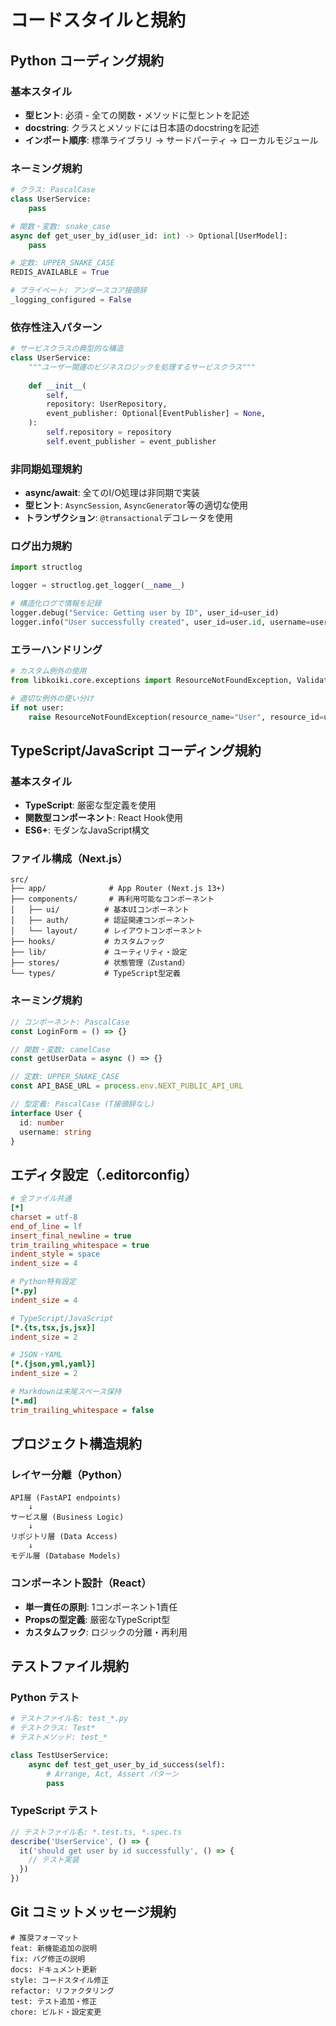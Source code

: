 # コードスタイルと規約

## Python コーディング規約

### 基本スタイル
- **型ヒント**: 必須 - 全ての関数・メソッドに型ヒントを記述
- **docstring**: クラスとメソッドには日本語のdocstringを記述
- **インポート順序**: 標準ライブラリ → サードパーティ → ローカルモジュール

### ネーミング規約
```python
# クラス: PascalCase
class UserService:
    pass

# 関数・変数: snake_case
async def get_user_by_id(user_id: int) -> Optional[UserModel]:
    pass

# 定数: UPPER_SNAKE_CASE
REDIS_AVAILABLE = True

# プライベート: アンダースコア接頭辞
_logging_configured = False
```

### 依存性注入パターン
```python
# サービスクラスの典型的な構造
class UserService:
    """ユーザー関連のビジネスロジックを処理するサービスクラス"""
    
    def __init__(
        self,
        repository: UserRepository,
        event_publisher: Optional[EventPublisher] = None,
    ):
        self.repository = repository
        self.event_publisher = event_publisher
```

### 非同期処理規約
- **async/await**: 全てのI/O処理は非同期で実装
- **型ヒント**: `AsyncSession`, `AsyncGenerator`等の適切な使用
- **トランザクション**: `@transactional`デコレータを使用

### ログ出力規約
```python
import structlog

logger = structlog.get_logger(__name__)

# 構造化ログで情報を記録
logger.debug("Service: Getting user by ID", user_id=user_id)
logger.info("User successfully created", user_id=user.id, username=user.username)
```

### エラーハンドリング
```python
# カスタム例外の使用
from libkoiki.core.exceptions import ResourceNotFoundException, ValidationException

# 適切な例外の使い分け
if not user:
    raise ResourceNotFoundException(resource_name="User", resource_id=user_id)
```

## TypeScript/JavaScript コーディング規約

### 基本スタイル
- **TypeScript**: 厳密な型定義を使用
- **関数型コンポーネント**: React Hook使用
- **ES6+**: モダンなJavaScript構文

### ファイル構成（Next.js）
```
src/
├── app/              # App Router (Next.js 13+)
├── components/       # 再利用可能なコンポーネント
│   ├── ui/          # 基本UIコンポーネント
│   ├── auth/        # 認証関連コンポーネント
│   └── layout/      # レイアウトコンポーネント
├── hooks/           # カスタムフック
├── lib/             # ユーティリティ・設定
├── stores/          # 状態管理（Zustand）
└── types/           # TypeScript型定義
```

### ネーミング規約
```typescript
// コンポーネント: PascalCase
const LoginForm = () => {}

// 関数・変数: camelCase
const getUserData = async () => {}

// 定数: UPPER_SNAKE_CASE
const API_BASE_URL = process.env.NEXT_PUBLIC_API_URL

// 型定義: PascalCase (T接頭辞なし)
interface User {
  id: number
  username: string
}
```

## エディタ設定（.editorconfig）

```ini
# 全ファイル共通
[*]
charset = utf-8
end_of_line = lf
insert_final_newline = true
trim_trailing_whitespace = true
indent_style = space
indent_size = 4

# Python特有設定
[*.py]
indent_size = 4

# TypeScript/JavaScript
[*.{ts,tsx,js,jsx}]
indent_size = 2

# JSON・YAML
[*.{json,yml,yaml}]
indent_size = 2

# Markdownは末尾スペース保持
[*.md]
trim_trailing_whitespace = false
```

## プロジェクト構造規約

### レイヤー分離（Python）
```
API層 (FastAPI endpoints)
    ↓
サービス層 (Business Logic)
    ↓  
リポジトリ層 (Data Access)
    ↓
モデル層 (Database Models)
```

### コンポーネント設計（React）
- **単一責任の原則**: 1コンポーネント1責任
- **Propsの型定義**: 厳密なTypeScript型
- **カスタムフック**: ロジックの分離・再利用

## テストファイル規約

### Python テスト
```python
# テストファイル名: test_*.py
# テストクラス: Test*
# テストメソッド: test_*

class TestUserService:
    async def test_get_user_by_id_success(self):
        # Arrange, Act, Assert パターン
        pass
```

### TypeScript テスト
```typescript
// テストファイル名: *.test.ts, *.spec.ts
describe('UserService', () => {
  it('should get user by id successfully', () => {
    // テスト実装
  })
})
```

## Git コミットメッセージ規約

```
# 推奨フォーマット
feat: 新機能追加の説明
fix: バグ修正の説明
docs: ドキュメント更新
style: コードスタイル修正
refactor: リファクタリング
test: テスト追加・修正
chore: ビルド・設定変更
```